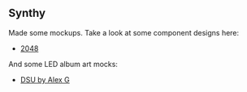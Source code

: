## Synthy

Made some mockups. Take a look at some component designs here:
- [2048](Synthy/mockups/components/2048-6-4.html)

And some LED album art mocks:
- [DSU by Alex G](Synthy/mockups/album_covers/dsu-alex-g.html)
